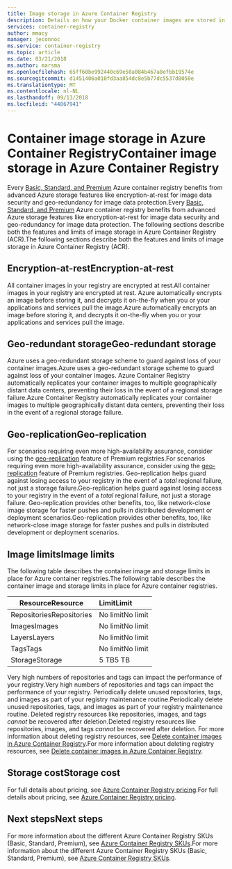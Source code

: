 ```yaml
---
title: Image storage in Azure Container Registry
description: Details on how your Docker container images are stored in Azure Container Registry, including security, redundancy, and capacity.
services: container-registry
author: mmacy
manager: jeconnoc
ms.service: container-registry
ms.topic: article
ms.date: 03/21/2018
ms.author: marsma
ms.openlocfilehash: 65ff60be992440c69e50a084b467a8efbb19574e
ms.sourcegitcommit: d1451406a010fd3aa854dc8e5b77dc5537d8050e
ms.translationtype: MT
ms.contentlocale: nl-NL
ms.lasthandoff: 09/13/2018
ms.locfileid: "44867941"
---
```

# <a name="container-image-storage-in-azure-container-registry"></a><span data-ttu-id="be4b7-103">Container image storage in Azure Container Registry</span><span class="sxs-lookup"><span data-stu-id="be4b7-103">Container image storage in Azure Container Registry</span></span>

<span data-ttu-id="be4b7-104">Every [Basic, Standard, and Premium](container-registry-skus.md) Azure container registry benefits from advanced Azure storage features like encryption-at-rest for image data security and geo-redundancy for image data protection.</span><span class="sxs-lookup"><span data-stu-id="be4b7-104">Every [Basic, Standard, and Premium](container-registry-skus.md) Azure container registry benefits from advanced Azure storage features like encryption-at-rest for image data security and geo-redundancy for image data protection.</span></span> <span data-ttu-id="be4b7-105">The following sections describe both the features and limits of image storage in Azure Container Registry (ACR).</span><span class="sxs-lookup"><span data-stu-id="be4b7-105">The following sections describe both the features and limits of image storage in Azure Container Registry (ACR).</span></span>

## <a name="encryption-at-rest"></a><span data-ttu-id="be4b7-106">Encryption-at-rest</span><span class="sxs-lookup"><span data-stu-id="be4b7-106">Encryption-at-rest</span></span>

<span data-ttu-id="be4b7-107">All container images in your registry are encrypted at rest.</span><span class="sxs-lookup"><span data-stu-id="be4b7-107">All container images in your registry are encrypted at rest.</span></span> <span data-ttu-id="be4b7-108">Azure automatically encrypts an image before storing it, and decrypts it on-the-fly when you or your applications and services pull the image.</span><span class="sxs-lookup"><span data-stu-id="be4b7-108">Azure automatically encrypts an image before storing it, and decrypts it on-the-fly when you or your applications and services pull the image.</span></span>

## <a name="geo-redundant-storage"></a><span data-ttu-id="be4b7-109">Geo-redundant storage</span><span class="sxs-lookup"><span data-stu-id="be4b7-109">Geo-redundant storage</span></span>

<span data-ttu-id="be4b7-110">Azure uses a geo-redundant storage scheme to guard against loss of your container images.</span><span class="sxs-lookup"><span data-stu-id="be4b7-110">Azure uses a geo-redundant storage scheme to guard against loss of your container images.</span></span> <span data-ttu-id="be4b7-111">Azure Container Registry automatically replicates your container images to multiple geographically distant data centers, preventing their loss in the event of a regional storage failure.</span><span class="sxs-lookup"><span data-stu-id="be4b7-111">Azure Container Registry automatically replicates your container images to multiple geographically distant data centers, preventing their loss in the event of a regional storage failure.</span></span>

## <a name="geo-replication"></a><span data-ttu-id="be4b7-112">Geo-replication</span><span class="sxs-lookup"><span data-stu-id="be4b7-112">Geo-replication</span></span>

<span data-ttu-id="be4b7-113">For scenarios requiring even more high-availability assurance, consider using the [geo-replication](container-registry-geo-replication.md) feature of Premium registries.</span><span class="sxs-lookup"><span data-stu-id="be4b7-113">For scenarios requiring even more high-availability assurance, consider using the [geo-replication](container-registry-geo-replication.md) feature of Premium registries.</span></span> <span data-ttu-id="be4b7-114">Geo-replication helps guard against losing access to your registry in the event of a *total* regional failure, not just a storage failure.</span><span class="sxs-lookup"><span data-stu-id="be4b7-114">Geo-replication helps guard against losing access to your registry in the event of a *total* regional failure, not just a storage failure.</span></span> <span data-ttu-id="be4b7-115">Geo-replication provides other benefits, too, like network-close image storage for faster pushes and pulls in distributed development or deployment scenarios.</span><span class="sxs-lookup"><span data-stu-id="be4b7-115">Geo-replication provides other benefits, too, like network-close image storage for faster pushes and pulls in distributed development or deployment scenarios.</span></span>

## <a name="image-limits"></a><span data-ttu-id="be4b7-116">Image limits</span><span class="sxs-lookup"><span data-stu-id="be4b7-116">Image limits</span></span>

<span data-ttu-id="be4b7-117">The following table describes the container image and storage limits in place for Azure container registries.</span><span class="sxs-lookup"><span data-stu-id="be4b7-117">The following table describes the container image and storage limits in place for Azure container registries.</span></span>

| <span data-ttu-id="be4b7-118">Resource</span><span class="sxs-lookup"><span data-stu-id="be4b7-118">Resource</span></span> | <span data-ttu-id="be4b7-119">Limit</span><span class="sxs-lookup"><span data-stu-id="be4b7-119">Limit</span></span> |
| -------- | :---- |
| <span data-ttu-id="be4b7-120">Repositories</span><span class="sxs-lookup"><span data-stu-id="be4b7-120">Repositories</span></span> | <span data-ttu-id="be4b7-121">No limit</span><span class="sxs-lookup"><span data-stu-id="be4b7-121">No limit</span></span> |
| <span data-ttu-id="be4b7-122">Images</span><span class="sxs-lookup"><span data-stu-id="be4b7-122">Images</span></span> | <span data-ttu-id="be4b7-123">No limit</span><span class="sxs-lookup"><span data-stu-id="be4b7-123">No limit</span></span> |
| <span data-ttu-id="be4b7-124">Layers</span><span class="sxs-lookup"><span data-stu-id="be4b7-124">Layers</span></span> | <span data-ttu-id="be4b7-125">No limit</span><span class="sxs-lookup"><span data-stu-id="be4b7-125">No limit</span></span> |
| <span data-ttu-id="be4b7-126">Tags</span><span class="sxs-lookup"><span data-stu-id="be4b7-126">Tags</span></span> | <span data-ttu-id="be4b7-127">No limit</span><span class="sxs-lookup"><span data-stu-id="be4b7-127">No limit</span></span>|
| <span data-ttu-id="be4b7-128">Storage</span><span class="sxs-lookup"><span data-stu-id="be4b7-128">Storage</span></span> | <span data-ttu-id="be4b7-129">5 TB</span><span class="sxs-lookup"><span data-stu-id="be4b7-129">5 TB</span></span> |

<span data-ttu-id="be4b7-130">Very high numbers of repositories and tags can impact the performance of your registry.</span><span class="sxs-lookup"><span data-stu-id="be4b7-130">Very high numbers of repositories and tags can impact the performance of your registry.</span></span> <span data-ttu-id="be4b7-131">Periodically delete unused repositories, tags, and images as part of your registry maintenance routine.</span><span class="sxs-lookup"><span data-stu-id="be4b7-131">Periodically delete unused repositories, tags, and images as part of your registry maintenance routine.</span></span> <span data-ttu-id="be4b7-132">Deleted registry resources like repositories, images, and tags *cannot* be recovered after deletion.</span><span class="sxs-lookup"><span data-stu-id="be4b7-132">Deleted registry resources like repositories, images, and tags *cannot* be recovered after deletion.</span></span> <span data-ttu-id="be4b7-133">For more information about deleting registry resources, see [Delete container images in Azure Container Registry](container-registry-delete.md).</span><span class="sxs-lookup"><span data-stu-id="be4b7-133">For more information about deleting registry resources, see [Delete container images in Azure Container Registry](container-registry-delete.md).</span></span>

## <a name="storage-cost"></a><span data-ttu-id="be4b7-134">Storage cost</span><span class="sxs-lookup"><span data-stu-id="be4b7-134">Storage cost</span></span>

<span data-ttu-id="be4b7-135">For full details about pricing, see [Azure Container Registry pricing][pricing].</span><span class="sxs-lookup"><span data-stu-id="be4b7-135">For full details about pricing, see [Azure Container Registry pricing][pricing].</span></span>

## <a name="next-steps"></a><span data-ttu-id="be4b7-136">Next steps</span><span class="sxs-lookup"><span data-stu-id="be4b7-136">Next steps</span></span>

<span data-ttu-id="be4b7-137">For more information about the different Azure Container Registry SKUs (Basic, Standard, Premium), see [Azure Container Registry SKUs](container-registry-skus.md).</span><span class="sxs-lookup"><span data-stu-id="be4b7-137">For more information about the different Azure Container Registry SKUs (Basic, Standard, Premium), see [Azure Container Registry SKUs](container-registry-skus.md).</span></span>

<!-- IMAGES -->

<!-- LINKS - External -->
[portal]: https://portal.azure.com
[pricing]: http://aka.ms/acr/pricing

<!-- LINKS - Internal -->
